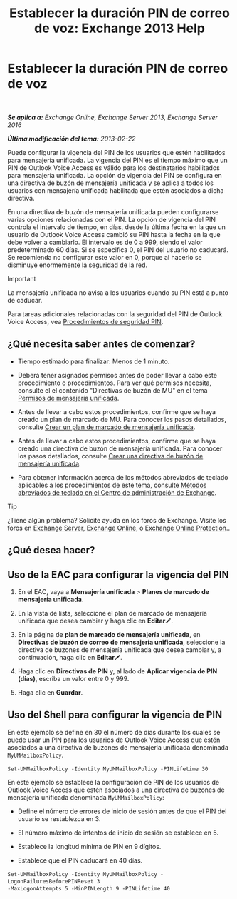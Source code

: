 ﻿---
title: 'Establecer la duración PIN de correo de voz: Exchange 2013 Help'
TOCTitle: Establecer la duración PIN de correo de voz
ms:assetid: d17f0bf6-0ad6-40a4-bdd5-f7098f39250d
ms:mtpsurl: https://technet.microsoft.com/es-es/library/Bb124712(v=EXCHG.150)
ms:contentKeyID: 50556891
ms.date: 05/22/2018
mtps_version: v=EXCHG.150
ms.translationtype: MT
---

# Establecer la duración PIN de correo de voz

 

_**Se aplica a:** Exchange Online, Exchange Server 2013, Exchange Server 2016_

_**Última modificación del tema:** 2013-02-22_

Puede configurar la vigencia del PIN de los usuarios que estén habilitados para mensajería unificada. La vigencia del PIN es el tiempo máximo que un PIN de Outlook Voice Access es válido para los destinatarios habilitados para mensajería unificada. La opción de vigencia del PIN se configura en una directiva de buzón de mensajería unificada y se aplica a todos los usuarios con mensajería unificada habilitada que estén asociados a dicha directiva.

En una directiva de buzón de mensajería unificada pueden configurarse varias opciones relacionadas con el PIN. La opción de vigencia del PIN controla el intervalo de tiempo, en días, desde la última fecha en la que un usuario de Outlook Voice Access cambió su PIN hasta la fecha en la que debe volver a cambiarlo. El intervalo es de 0 a 999, siendo el valor predeterminado 60 días. Si se especifica 0, el PIN del usuario no caducará. Se recomienda no configurar este valor en 0, porque al hacerlo se disminuye enormemente la seguridad de la red.


> [!IMPORTANT]
> La mensajería unificada no avisa a los usuarios cuando su PIN está a punto de caducar.



Para tareas adicionales relacionadas con la seguridad del PIN de Outlook Voice Access, vea [Procedimientos de seguridad PIN](pin-security-procedures-exchange-2013-help.md).

## ¿Qué necesita saber antes de comenzar?

  - Tiempo estimado para finalizar: Menos de 1 minuto.

  - Deberá tener asignados permisos antes de poder llevar a cabo este procedimiento o procedimientos. Para ver qué permisos necesita, consulte el el contenido "Directivas de buzón de MU" en el tema [Permisos de mensajería unificada](unified-messaging-permissions-exchange-2013-help.md).

  - Antes de llevar a cabo estos procedimientos, confirme que se haya creado un plan de marcado de MU. Para conocer los pasos detallados, consulte [Crear un plan de marcado de mensajería unificada](create-a-um-dial-plan-exchange-2013-help.md).

  - Antes de llevar a cabo estos procedimientos, confirme que se haya creado una directiva de buzón de mensajería unificada. Para conocer los pasos detallados, consulte [Crear una directiva de buzón de mensajería unificada](create-a-um-mailbox-policy-exchange-2013-help.md).

  - Para obtener información acerca de los métodos abreviados de teclado aplicables a los procedimientos de este tema, consulte [Métodos abreviados de teclado en el Centro de administración de Exchange](keyboard-shortcuts-in-the-exchange-admin-center-exchange-online-protection-help.md).


> [!TIP]
> ¿Tiene algún problema? Solicite ayuda en los foros de Exchange. Visite los foros en <A href="https://go.microsoft.com/fwlink/p/?linkid=60612">Exchange Server</A>, <A href="https://go.microsoft.com/fwlink/p/?linkid=267542">Exchange Online</A>, o <A href="https://go.microsoft.com/fwlink/p/?linkid=285351">Exchange Online Protection</A>..



## ¿Qué desea hacer?

## Uso de la EAC para configurar la vigencia del PIN

1.  En el EAC, vaya a **Mensajería unificada** \> **Planes de marcado de mensajería unificada**.

2.  En la vista de lista, seleccione el plan de marcado de mensajería unificada que desea cambiar y haga clic en **Editar**![Icono Editar](images/Bb124582.6f53ccb2-1f13-4c02-bea0-30690e6ea71d(EXCHG.150).gif "Icono Editar").

3.  En la página de **plan de marcado de mensajería unificada**, en **Directivas de buzón de correo de mensajería unificada**, seleccione la directiva de buzones de mensajería unificada que desea cambiar y, a continuación, haga clic en **Editar**![Icono Editar](images/Bb124582.6f53ccb2-1f13-4c02-bea0-30690e6ea71d(EXCHG.150).gif "Icono Editar").

4.  Haga clic en **Directivas de PIN** y, al lado de **Aplicar vigencia de PIN (días)**, escriba un valor entre 0 y 999.

5.  Haga clic en **Guardar**.

## Uso del Shell para configurar la vigencia de PIN

En este ejemplo se define en 30 el número de días durante los cuales se puede usar un PIN para los usuarios de Outlook Voice Access que estén asociados a una directiva de buzones de mensajería unificada denominada `MyUMMailboxPolicy`.

    Set-UMMailboxPolicy -Identity MyUMMailboxPolicy -PINLifetime 30

En este ejemplo se establece la configuración de PIN de los usuarios de Outlook Voice Access que estén asociados a una directiva de buzones de mensajería unificada denominada `MyUMMailboxPolicy`:

  - Define el número de errores de inicio de sesión antes de que el PIN del usuario se restablezca en 3.

  - El número máximo de intentos de inicio de sesión se establece en 5.

  - Establece la longitud mínima de PIN en 9 dígitos.

  - Establece que el PIN caducará en 40 días.

<!-- end list -->

    Set-UMMailboxPolicy -Identity MyUMMailboxPolicy -LogonFailuresBeforePINReset 3
    -MaxLogonAttempts 5 -MinPINLength 9 -PINLifetime 40

